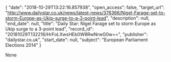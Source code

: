 {
  "date": "2018-10-29T13:22:16.857938", 
  "open_access": false, 
  "target_url": "http://www.dailystar.co.uk/news/latest-news/376366/Nigel-Farage-set-to-storm-Europe-as-Ukip-surge-to-a-3-point-lead", 
  "description": null, 
  "end_date": null, 
  "title": "Daily Star: Nigel Farage set to storm Europe as Ukip surge to a 3-point lead", 
  "record_id": "20181029T132216/HrFoLXwsHEb0W8RwNrwG0w==", 
  "publisher": "dailystar.co.uk", 
  "start_date": null, 
  "subject": "European Parliament Elections 2014"
}

None
